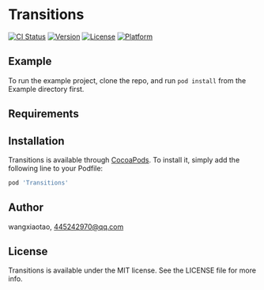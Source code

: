 # Transitions

[![CI Status](https://img.shields.io/travis/wangxiaotao/Transitions.svg?style=flat)](https://travis-ci.org/wangxiaotao/Transitions)
[![Version](https://img.shields.io/cocoapods/v/Transitions.svg?style=flat)](https://cocoapods.org/pods/Transitions)
[![License](https://img.shields.io/cocoapods/l/Transitions.svg?style=flat)](https://cocoapods.org/pods/Transitions)
[![Platform](https://img.shields.io/cocoapods/p/Transitions.svg?style=flat)](https://cocoapods.org/pods/Transitions)

## Example

To run the example project, clone the repo, and run `pod install` from the Example directory first.

## Requirements

## Installation

Transitions is available through [CocoaPods](https://cocoapods.org). To install
it, simply add the following line to your Podfile:

```ruby
pod 'Transitions'
```

## Author

wangxiaotao, 445242970@qq.com

## License

Transitions is available under the MIT license. See the LICENSE file for more info.
